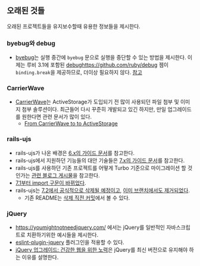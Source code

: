 ## 오래된 것들

오래된 프로젝트들을 유지보수할때 유용한 정보들을 제시한다.

### byebug와 debug

* [byebug](https://github.com/deivid-rodriguez/byebug)는 실행 중간에 `byebug` 문으로 실행을 중단할 수 있는 방법을 제시한다. 이제는 루비 3.1에 포함된 [debug](https://github.com/ruby/debug)https://github.com/ruby/debug 젬이 `binding.break`을 제공하므로, 더이상 필요하지 않다. [참고](https://dev.to/hmtanbir/-17ic)

### CarrierWave

* [CarrierWave](https://github.com/carrierwaveuploader/carrierwave)는 ActiveStorage가 도입되기 전 많이 사용되던 파일 첨부 및 이미지 첨부 솔루션이다. 최근들어 다시 꾸준히 개발되고 있긴 하지만, 만일 업그레이드를 원한다면 관련 문서가 많이 있다.
  * [From CarrierWave to to ActiveStorage](https://huy-hoang.medium.com/from-carrierwave-to-active-storage-b2fd3e71407f)

### rails-ujs

* rails-ujs가 나온 배경은 [6.x의 가이드 문서](https://guides.rubyonrails.org/v6.1.0/working_with_javascript_in_rails.html#unobtrusive-javascript)를 참고한다.
* rails-ujs에서 지원하던 기능들의 대안 기술들은 [7.x의 가이드 문서](https://guides.rubyonrails.org/working_with_javascript_in_rails.html#replacements-for-rails-ujs-functionality)를 참고한다.
* rails-ujs를 사용하던 기존 프로젝트를 어떻게 Turbo 기준으로 마이그레이션 할 것인가는 [관련 블로그 게시물](https://dev.to/thomasvanholder/how-to-migrate-rails-ujs-to-hotwire-turbo-hdh)을 참고한다.
* [7.1부터 import 구문이 바뀌었다](https://guides.rubyonrails.org/upgrading_ruby_on_rails.html#import-syntax-from-@rails-ujs-is-modified).
* rails-ujs는 [7.2에서 공식적으로 삭제될 예정이고](https://github.com/rails/rails/pull/50555), [이미 브랜치에서도 제거되었다](https://github.com/rails/rails/pull/50535).
  * 기존 README는 [삭제 직전 커밋](https://github.com/rails/rails/tree/66c174557a47865e95a5f8fecf54202d0dde92e7/actionview/app/javascript)에서 볼 수 있다.

### jQuery

* https://youmightnotneedjquery.com/ 에서는 jQuery를 일반적인 자바스크립트로 치환하기위한 예시들을 제시한다.
* [eslint-plugin-jquery](https://github.com/dgraham/eslint-plugin-jquery) 플러그인을 적용할 수 있다.
* [jQuery 업그레이드: 건강한 웹을 위한 노력](https://news.hada.io/topic?id=14400)은 jQuery를 최신 버전으로 유지해야 하는 이유를 설명한다.
